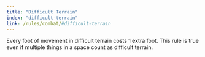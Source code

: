 ```yaml
---
title: "Difficult Terrain"
index: "difficult-terrain"
link: /rules/combat/#difficult-terrain
---
```

Every foot of movement in difficult terrain costs 1 extra foot. This rule is true even if multiple things in a space count as difficult terrain.
